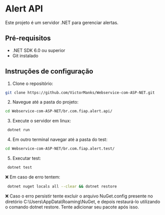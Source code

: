# Alert API

Este projeto é um servidor .NET para gerenciar alertas.

## Pré-requisitos

- .NET SDK 6.0 ou superior
- Git instalado

## Instruções de configuração

1. Clone o repositório:
```bash
git clone https://github.com/VictorManks/Webservice-com-ASP-NET.git
```

2. Navegue até a pasta do projeto:
 ```bash
 cd Webservice-com-ASP-NET/br.com.fiap.alert.api/
```

3. Execute o servidor em linux:
```bash
 dotnet run
```

4. Em outro terminal navegar até a pasta do test:
 ```bash
 cd Webservice-com-ASP-NET/br.com.fiap.alert.test/
```

5. Executar test:
```bash
 dotnet test
```

❌ Em caso de erro tentem:
```bash
 dotnet nuget locals all --clear && dotnet restore
```
❌ Caso o erro persistir tente excluir o arquivo NuGet.config presente no diretório C:\Users<username>\AppData\Roaming\NuGet, e depois restaurá-lo utilizando o comando dotnet restore. Tente adicionar seu pacote após isso.
